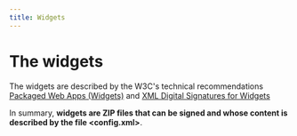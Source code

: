 ```yaml
---
title: Widgets
---
```


# The widgets

The widgets are described by the W3C's technical recommendations
[Packaged Web Apps (Widgets)](http://www.w3.org/TR/widgets) and [XML Digital Signatures for Widgets](http://www.w3.org/TR/widgets-digsig)

In summary, **widgets are ZIP files that can be signed and
whose content is described by the file <config.xml>**.